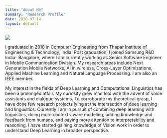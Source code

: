 ```yaml
---
title: "About Me"
summary: "Research Profile"
date: 2020-07-14
layout: default
---
```


<img id="profile-img" src="assets/images/gaurav.JPG" />

I graduated in 2018 in Computer Engineering from Thapar Institute of Engineering & Technology, India. Post  graduation, I joined Samsung R&D India- Bangalore, where I am currently working as Senior Software Engineer in Mobile Communication Division. My research areas include Next Generation Mobile Networks, AI in wireless, Cross-Layer Optimizations, Applied Machine Learning and Natural Language Processing. I am also an IEEE member.

My interest in the fields of Deep Learning and Computational Linguistics has been a prolonged affair. My curiosity grew manifold with the advent of voice assistants and dialogue systems. To corroborate my theoretical grasp, I have done few research projects lying at the intersection of deep learning and linguistics. Currently I am in pursuit of combining deep learning with linguistics, doing more context-aware modeling, adding knowledge and feedback from humans, and paying more attention to interpretability and reasoning. I have started gaining knowledge of Vision work in order to understand Deep Learning in broader perspective.
